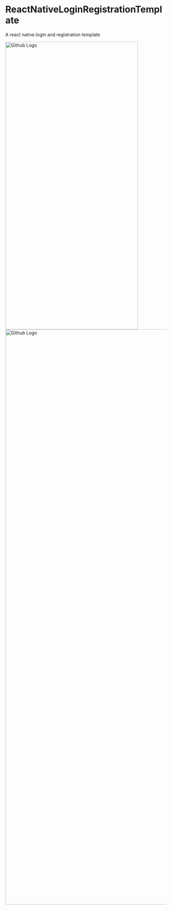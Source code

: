 # ReactNativeLoginRegistrationTemplate
A react native login and registration template


<div>
<img src="https://github.com/abidanjum2019/ReactNativeLoginRegistrationTemplate/blob/master/login.png" width="414" height="896" title="Github Logo">

<img src="https://github.com/abidanjum2019/ReactNativeLoginRegistrationTemplate/blob/master/registration.png" width="828" height="1792" title="Github Logo">
</div>
